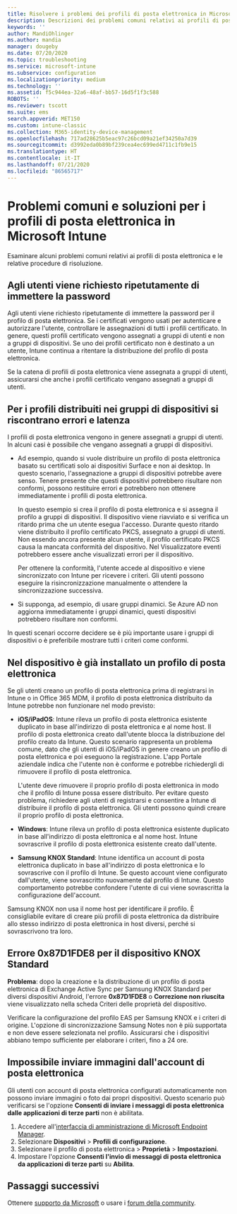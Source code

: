 ```yaml
---
title: Risolvere i problemi dei profili di posta elettronica in Microsoft Intune - Azure | Microsoft Docs
description: Descrizioni dei problemi comuni relativi ai profili di posta elettronica di Microsoft Intune, tra cui i profili duplicati e gli errori nei dispositivi Android Samsung KNOX Standard, e delle relative soluzioni.
keywords: ''
author: MandiOhlinger
ms.author: mandia
manager: dougeby
ms.date: 07/20/2020
ms.topic: troubleshooting
ms.service: microsoft-intune
ms.subservice: configuration
ms.localizationpriority: medium
ms.technology: ''
ms.assetid: f5c944ea-32a6-48af-bb57-16d5f1f3c588
ROBOTS: ''
ms.reviewer: tscott
ms.suite: ems
search.appverid: MET150
ms.custom: intune-classic
ms.collection: M365-identity-device-management
ms.openlocfilehash: 717ad28625b5eac97c26bcd09a21ef34250a7d39
ms.sourcegitcommit: d3992eda0b89bf239cea4ec699ed4711c1fb9e15
ms.translationtype: HT
ms.contentlocale: it-IT
ms.lasthandoff: 07/21/2020
ms.locfileid: "86565717"
---
```

# <a name="common-issues-and-resolutions-with-email-profiles-in-microsoft-intune"></a>Problemi comuni e soluzioni per i profili di posta elettronica in Microsoft Intune

Esaminare alcuni problemi comuni relativi ai profili di posta elettronica e le relative procedure di risoluzione.

## <a name="users-are-repeatedly-prompted-to-enter-their-password"></a>Agli utenti viene richiesto ripetutamente di immettere la password

Agli utenti viene richiesto ripetutamente di immettere la password per il profilo di posta elettronica. Se i certificati vengono usati per autenticare e autorizzare l'utente, controllare le assegnazioni di tutti i profili certificato. In genere, questi profili certificato vengono assegnati a gruppi di utenti e non a gruppi di dispositivi. Se uno dei profili certificato non è destinato a un utente, Intune continua a ritentare la distribuzione del profilo di posta elettronica.

Se la catena di profili di posta elettronica viene assegnata a gruppi di utenti, assicurarsi che anche i profili certificato vengano assegnati a gruppi di utenti.

## <a name="profiles-deployed-to-device-groups-show-errors-and-latency"></a>Per i profili distribuiti nei gruppi di dispositivi si riscontrano errori e latenza

I profili di posta elettronica vengono in genere assegnati a gruppi di utenti. In alcuni casi è possibile che vengano assegnati a gruppi di dispositivi.

- Ad esempio, quando si vuole distribuire un profilo di posta elettronica basato su certificati solo ai dispositivi Surface e non ai desktop. In questo scenario, l'assegnazione a gruppi di dispositivi potrebbe avere senso. Tenere presente che questi dispositivi potrebbero risultare non conformi, possono restituire errori e potrebbero non ottenere immediatamente i profili di posta elettronica.

  In questo esempio si crea il profilo di posta elettronica e si assegna il profilo a gruppi di dispositivi. Il dispositivo viene riavviato e si verifica un ritardo prima che un utente esegua l'accesso. Durante questo ritardo viene distribuito il profilo certificato PKCS, assegnato a gruppi di utenti. Non essendo ancora presente alcun utente, il profilo certificato PKCS causa la mancata conformità del dispositivo. Nel Visualizzatore eventi potrebbero essere anche visualizzati errori per il dispositivo.

  Per ottenere la conformità, l'utente accede al dispositivo e viene sincronizzato con Intune per ricevere i criteri. Gli utenti possono eseguire la risincronizzazione manualmente o attendere la sincronizzazione successiva.

- Si supponga, ad esempio, di usare gruppi dinamici. Se Azure AD non aggiorna immediatamente i gruppi dinamici, questi dispositivi potrebbero risultare non conformi.

In questi scenari occorre decidere se è più importante usare i gruppi di dispositivi o è preferibile mostrare tutti i criteri come conformi.

## <a name="device-already-has-an-email-profile-installed"></a>Nel dispositivo è già installato un profilo di posta elettronica

Se gli utenti creano un profilo di posta elettronica prima di registrarsi in Intune o in Office 365 MDM, il profilo di posta elettronica distribuito da Intune potrebbe non funzionare nel modo previsto:

- **iOS/iPadOS**: Intune rileva un profilo di posta elettronica esistente duplicato in base all'indirizzo di posta elettronica e al nome host. Il profilo di posta elettronica creato dall'utente blocca la distribuzione del profilo creato da Intune. Questo scenario rappresenta un problema comune, dato che gli utenti di iOS/iPadOS in genere creano un profilo di posta elettronica e poi eseguono la registrazione. L'app Portale aziendale indica che l'utente non è conforme e potrebbe richiedergli di rimuovere il profilo di posta elettronica.

  L'utente deve rimuovere il proprio profilo di posta elettronica in modo che il profilo di Intune possa essere distribuito. Per evitare questo problema, richiedere agli utenti di registrarsi e consentire a Intune di distribuire il profilo di posta elettronica. Gli utenti possono quindi creare il proprio profilo di posta elettronica.

- **Windows**: Intune rileva un profilo di posta elettronica esistente duplicato in base all'indirizzo di posta elettronica e al nome host. Intune sovrascrive il profilo di posta elettronica esistente creato dall'utente.

- **Samsung KNOX Standard**: Intune identifica un account di posta elettronica duplicato in base all'indirizzo di posta elettronica e lo sovrascrive con il profilo di Intune. Se questo account viene configurato dall'utente, viene sovrascritto nuovamente dal profilo di Intune. Questo comportamento potrebbe confondere l'utente di cui viene sovrascritta la configurazione dell'account.

Samsung KNOX non usa il nome host per identificare il profilo. È consigliabile evitare di creare più profili di posta elettronica da distribuire allo stesso indirizzo di posta elettronica in host diversi, perché si sovrascrivono tra loro.

## <a name="error-0x87d1fde8-for-knox-standard-device"></a>Errore 0x87D1FDE8 per il dispositivo KNOX Standard

**Problema**: dopo la creazione e la distribuzione di un profilo di posta elettronica di Exchange Active Sync per Samsung KNOX Standard per diversi dispositivi Android, l'errore **0x87D1FDE8** o **Correzione non riuscita** viene visualizzato nella scheda Criteri delle proprietà del dispositivo.

Verificare la configurazione del profilo EAS per Samsung KNOX e i criteri di origine. L'opzione di sincronizzazione Samsung Notes non è più supportata e non deve essere selezionata nel profilo. Assicurarsi che i dispositivi abbiano tempo sufficiente per elaborare i criteri, fino a 24 ore.

## <a name="unable-to-send-images-from--email-account"></a>Impossibile inviare immagini dall'account di posta elettronica

Gli utenti con account di posta elettronica configurati automaticamente non possono inviare immagini o foto dai propri dispositivi. Questo scenario può verificarsi se l'opzione **Consenti di inviare i messaggi di posta elettronica dalle applicazioni di terze parti** non è abilitata.

1. Accedere all'[interfaccia di amministrazione di Microsoft Endpoint Manager](https://go.microsoft.com/fwlink/?linkid=2109431).
2. Selezionare **Dispositivi** > **Profili di configurazione**.
3. Selezionare il profilo di posta elettronica > **Proprietà** > **Impostazioni**.
4. Impostare l'opzione **Consenti l'invio di messaggi di posta elettronica da applicazioni di terze parti** su **Abilita**.

## <a name="next-steps"></a>Passaggi successivi

Ottenere [supporto da Microsoft](../fundamentals/get-support.md) o usare i [forum della community](https://social.technet.microsoft.com/Forums/en-US/home?category=microsoftintune).
